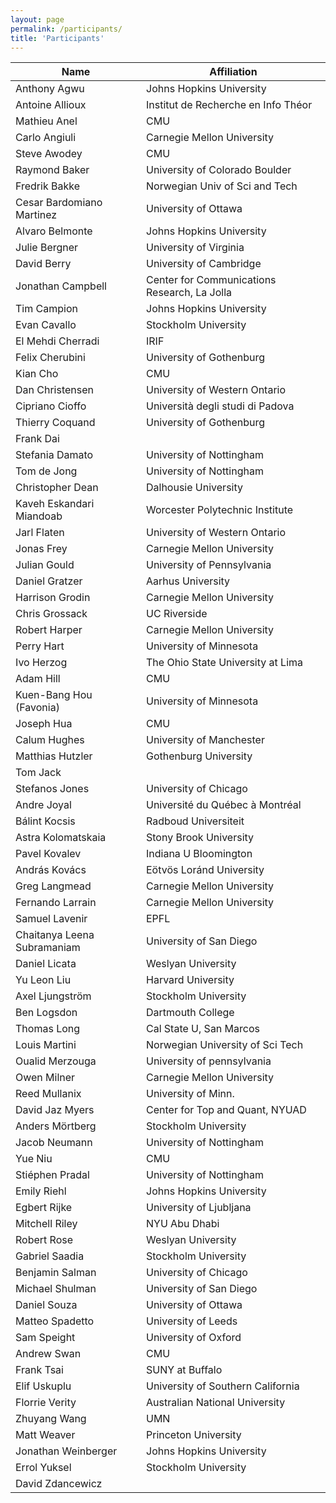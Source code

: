 ```yaml
---
layout: page
permalink: /participants/
title: 'Participants'
---
```


Name | Affiliation
---|---
Anthony Agwu | Johns Hopkins University
Antoine Allioux | Institut de Recherche en Info Théor
Mathieu Anel | CMU
Carlo Angiuli | Carnegie Mellon University
Steve Awodey | CMU
Raymond Baker | University of Colorado Boulder
Fredrik Bakke | Norwegian Univ of Sci and Tech
Cesar Bardomiano Martinez | University of Ottawa
Alvaro Belmonte | Johns Hopkins University
Julie Bergner | University of Virginia
David Berry | University of Cambridge
Jonathan Campbell | Center for Communications Research, La Jolla
Tim Campion | Johns Hopkins University
Evan Cavallo | Stockholm University
El Mehdi Cherradi | IRIF
Felix Cherubini | University of Gothenburg
Kian Cho  | CMU
Dan Christensen | University of Western Ontario
Cipriano Cioffo | Università degli studi di Padova
Thierry Coquand | University of Gothenburg
Frank Dai | 
Stefania Damato | University of Nottingham
Tom de Jong | University of Nottingham
Christopher Dean | Dalhousie University
Kaveh Eskandari Miandoab | Worcester Polytechnic Institute
Jarl Flaten | University of Western Ontario
Jonas Frey | Carnegie Mellon University
Julian Gould | University of Pennsylvania
Daniel Gratzer | Aarhus University
Harrison Grodin | Carnegie Mellon University
Chris Grossack | UC Riverside
Robert Harper | Carnegie Mellon University
Perry Hart | University of Minnesota
Ivo Herzog | The Ohio State University at Lima
Adam Hill | CMU
Kuen-Bang Hou (Favonia) | University of Minnesota
Joseph Hua | CMU
Calum Hughes | University of Manchester
Matthias Hutzler | Gothenburg University
Tom Jack | 
Stefanos Jones | University of Chicago
Andre Joyal | Université du Québec à Montréal
Bálint Kocsis | Radboud Universiteit
Astra Kolomatskaia | Stony Brook University
Pavel Kovalev | Indiana U Bloomington
András Kovács | Eötvös Loránd University
Greg Langmead | Carnegie Mellon University
Fernando Larrain | Carnegie Mellon University
Samuel Lavenir | EPFL
Chaitanya Leena Subramaniam | University of San Diego
Daniel Licata | Weslyan University
Yu Leon Liu | Harvard University
Axel  Ljungström | Stockholm University
Ben Logsdon | Dartmouth College
Thomas Long | Cal State U, San Marcos
Louis Martini | Norwegian University of Sci Tech
Oualid Merzouga | University of pennsylvania
Owen Milner | Carnegie Mellon University
Reed Mullanix | University of Minn.
David Jaz Myers | Center for Top and Quant, NYUAD
Anders Mörtberg | Stockholm University
Jacob Neumann | University of Nottingham
Yue Niu | CMU
Stiéphen Pradal | University of Nottingham
Emily Riehl | Johns Hopkins University
Egbert Rijke | University of Ljubljana
Mitchell Riley | NYU Abu Dhabi
Robert Rose | Weslyan University
Gabriel Saadia | Stockholm University
Benjamin Salman | University of Chicago
Michael Shulman | University of San Diego
Daniel Souza | University of Ottawa
Matteo Spadetto | University of Leeds
Sam Speight | University of Oxford
Andrew Swan | CMU
Frank Tsai | SUNY at Buffalo
Elif Uskuplu | University of Southern California
Florrie Verity | Australian National University
Zhuyang Wang | UMN
Matt Weaver | Princeton University
Jonathan Weinberger | Johns Hopkins University
Errol Yuksel | Stockholm University
David Zdancewicz | 
